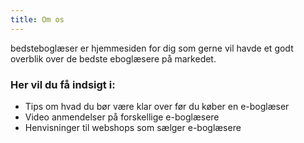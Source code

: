 ```yaml
---
title: Om os
---
```


bedsteboglæser er hjemmesiden for dig som gerne vil havde et godt overblik over de bedste eboglæsere på markedet.

### Her vil du få indsigt i:

- Tips om hvad du bør være klar over før du køber en e-boglæser
- Video anmendelser på forskellige e-boglæsere
- Henvisninger til webshops som sælger e-boglæsere
